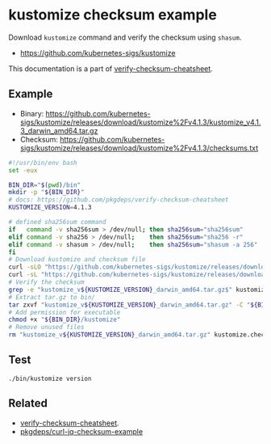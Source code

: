 # kustomize checksum example

Download `kustomize` command and verify the checksum using `shasum`.

- https://github.com/kubernetes-sigs/kustomize

This documentation is a part of [verify-checksum-cheatsheet](https://github.com/pkgdeps/verify-checksum-cheatsheet).

## Example

- Binary: https://github.com/kubernetes-sigs/kustomize/releases/download/kustomize%2Fv4.1.3/kustomize_v4.1.3_darwin_amd64.tar.gz
- Checksum: https://github.com/kubernetes-sigs/kustomize/releases/download/kustomize%2Fv4.1.3/checksums.txt

```bash
#!/usr/bin/env bash
set -eux

BIN_DIR="$(pwd)/bin"
mkdir -p "${BIN_DIR}"
# docs: https://github.com/pkgdeps/verify-checksum-cheatsheet
KUSTOMIZE_VERSION=4.1.3

# defined sha256sum command
if   command -v sha256sum > /dev/null; then sha256sum="sha256sum"
elif command -v sha256 > /dev/null;    then sha256sum="sha256 -r"
elif command -v shasum > /dev/null;    then sha256sum="shasum -a 256"
fi
# Download kustomize and checksum file
curl -sLO "https://github.com/kubernetes-sigs/kustomize/releases/download/kustomize%2Fv${KUSTOMIZE_VERSION}/kustomize_v${KUSTOMIZE_VERSION}_darwin_amd64.tar.gz" && \
curl -sL "https://github.com/kubernetes-sigs/kustomize/releases/download/kustomize%2Fv${KUSTOMIZE_VERSION}/checksums.txt" -o kustomize.checksums.txt
# Verify the checksum
grep -e "kustomize_v${KUSTOMIZE_VERSION}_darwin_amd64.tar.gz$" kustomize.checksums.txt | sha256sum -c
# Extract tar.gz to bin/
tar zxvf "kustomize_v${KUSTOMIZE_VERSION}_darwin_amd64.tar.gz" -C "${BIN_DIR}"
# Add permission for executable
chmod +x "${BIN_DIR}/kustomize"
# Remove unused files
rm "kustomize_v${KUSTOMIZE_VERSION}_darwin_amd64.tar.gz" kustomize.checksums.txt
```

## Test

    ./bin/kustomize version

## Related

- [verify-checksum-cheatsheet](https://github.com/pkgdeps/verify-checksum-cheatsheet).
- [pkgdeps/curl-jq-checksum-example](https://github.com/pkgdeps/curl-jq-checksum-example)

